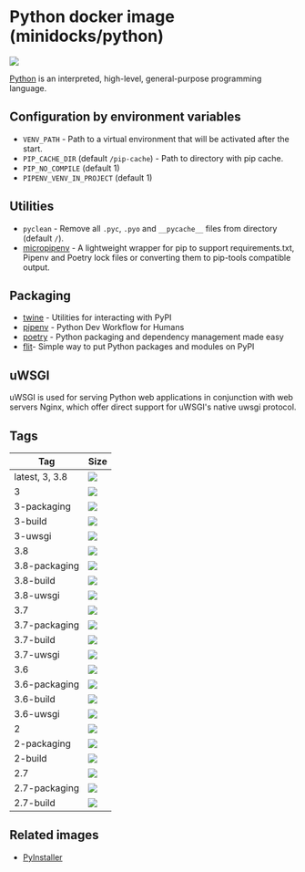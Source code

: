 Python docker image (minidocks/python)
======================================

![](https://upload.wikimedia.org/wikipedia/commons/thumb/f/f8/Python_logo_and_wordmark.svg/320px-Python_logo_and_wordmark.svg.png)

[Python](https://www.python.org/) is an interpreted, high-level, general-purpose programming language.

Configuration by environment variables
--------------------------------------

- `VENV_PATH` - Path to a virtual environment that will be activated after the start.
- `PIP_CACHE_DIR` (default `/pip-cache`) - Path to directory with pip cache.
- `PIP_NO_COMPILE` (default 1)
- `PIPENV_VENV_IN_PROJECT` (default 1)

Utilities
---------

- `pyclean` - Remove all `.pyc`, `.pyo` and `__pycache__` files from directory (default `/`).
- [micropipenv](https://pypi.org/project/micropipenv/) - A lightweight wrapper for pip to support requirements.txt, Pipenv and Poetry lock files or converting them to pip-tools compatible output.

Packaging
---------

- [twine](https://github.com/pypa/twine) - Utilities for interacting with PyPI
- [pipenv](https://pipenv.pypa.io) - Python Dev Workflow for Humans
- [poetry](https://python-poetry.org/) - Python packaging and dependency management made easy
- [flit](https://flit.readthedocs.io)-  Simple way to put Python packages and modules on PyPI

uWSGI
-----

uWSGI is used for serving Python web applications in conjunction with web servers Nginx, which offer direct support for
uWSGI's native uwsgi protocol.

Tags
----

 Tag            | Size
 ---            | ----
 latest, 3, 3.8 | [![](https://images.microbadger.com/badges/image/minidocks/python.svg)](https://microbadger.com/images/minidocks/python)
 3              | [![](https://images.microbadger.com/badges/image/minidocks/python:3.svg)](https://microbadger.com/images/minidocks/python:3)
 3-packaging    | [![](https://images.microbadger.com/badges/image/minidocks/python:3-packaging.svg)](https://microbadger.com/images/minidocks/python:3-packaging)
 3-build        | [![](https://images.microbadger.com/badges/image/minidocks/python:3-build.svg)](https://microbadger.com/images/minidocks/python:3-build)
 3-uwsgi        | [![](https://images.microbadger.com/badges/image/minidocks/python:3-uwsgi.svg)](https://microbadger.com/images/minidocks/python:3-uwsgi)
 3.8            | [![](https://images.microbadger.com/badges/image/minidocks/python:3.8.svg)](https://microbadger.com/images/minidocks/python:3.8)
 3.8-packaging  | [![](https://images.microbadger.com/badges/image/minidocks/python:3.8-packaging.svg)](https://microbadger.com/images/minidocks/python:3.8-packaging)
 3.8-build      | [![](https://images.microbadger.com/badges/image/minidocks/python:3.8-build.svg)](https://microbadger.com/images/minidocks/python:3.8-build)
 3.8-uwsgi      | [![](https://images.microbadger.com/badges/image/minidocks/python:3.8-uwsgi.svg)](https://microbadger.com/images/minidocks/python:3.8-uwsgi)
 3.7            | [![](https://images.microbadger.com/badges/image/minidocks/python:3.7.svg)](https://microbadger.com/images/minidocks/python:3.7)
 3.7-packaging  | [![](https://images.microbadger.com/badges/image/minidocks/python:3.7-packaging.svg)](https://microbadger.com/images/minidocks/python:3.7-packaging)
 3.7-build      | [![](https://images.microbadger.com/badges/image/minidocks/python:3.7-build.svg)](https://microbadger.com/images/minidocks/python:3.7-build)
 3.7-uwsgi      | [![](https://images.microbadger.com/badges/image/minidocks/python:3.7-uwsgi.svg)](https://microbadger.com/images/minidocks/python:3.7-uwsgi)
 3.6            | [![](https://images.microbadger.com/badges/image/minidocks/python:3.6.svg)](https://microbadger.com/images/minidocks/python:3.6)
 3.6-packaging  | [![](https://images.microbadger.com/badges/image/minidocks/python:3.6-packaging.svg)](https://microbadger.com/images/minidocks/python:3.6-packaging)
 3.6-build      | [![](https://images.microbadger.com/badges/image/minidocks/python:3.6-build.svg)](https://microbadger.com/images/minidocks/python:3.6-build)
 3.6-uwsgi      | [![](https://images.microbadger.com/badges/image/minidocks/python:3.6-uwsgi.svg)](https://microbadger.com/images/minidocks/python:3.6-uwsgi)
 2              | [![](https://images.microbadger.com/badges/image/minidocks/python:2.svg)](https://microbadger.com/images/minidocks/python:2)
 2-packaging    | [![](https://images.microbadger.com/badges/image/minidocks/python:2-packaging.svg)](https://microbadger.com/images/minidocks/python:2-packaging)
 2-build        | [![](https://images.microbadger.com/badges/image/minidocks/python:2-build.svg)](https://microbadger.com/images/minidocks/python:2-build)
 2.7            | [![](https://images.microbadger.com/badges/image/minidocks/python:2.7.svg)](https://microbadger.com/images/minidocks/python:2.7)
 2.7-packaging  | [![](https://images.microbadger.com/badges/image/minidocks/python:2.7-packaging.svg)](https://microbadger.com/images/minidocks/python:2.7-packaging)
 2.7-build      | [![](https://images.microbadger.com/badges/image/minidocks/python:2.7-build.svg)](https://microbadger.com/images/minidocks/python:2.7-build)

Related images
--------------

- [PyInstaller](https://github.com/minidocks/pyinstaller)
